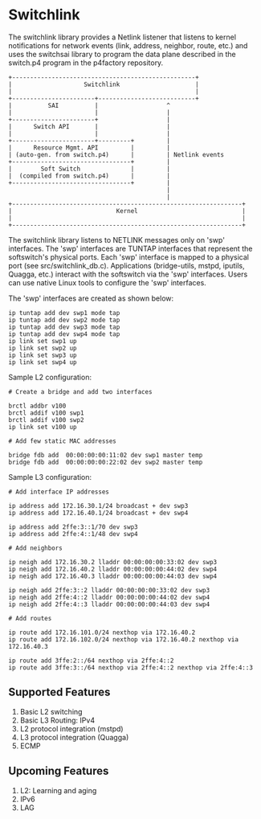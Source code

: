 Switchlink
==========

The switchlink library provides a Netlink listener that listens to kernel
notifications for network events (link, address, neighbor, route, etc.) and
uses the switchsai library to program the data plane described in the
switch.p4 program in the p4factory repository.

    +---------------------------------------------------+
    |                    Switchlink                     |
    |                                                   |
    +-----------------------+---------------------------+
    |          SAI          |                   ^
    |                       |                   |
    +-----------------------+                   |
    |      Switch API       |                   |
    |                       |                   |
    +-----------------------+---------+         |
    |      Resource Mgmt. API         |         |
    | (auto-gen. from switch.p4)      |         | Netlink events
    +---------------------------------+         |
    |        Soft Switch              |         |
    |  (compiled from switch.p4)      |         |
    +---------------------------------+         |
                                                |
                                                |
    +----------------------------------------------------------------+
    |                             Kernel                             |
    |                                                                |
    +----------------------------------------------------------------+


The switchlink library listens to NETLINK messages only on 'swp' interfaces.
The 'swp' interfaces are TUNTAP interfaces that represent the softswitch's
physical ports. Each 'swp' interface is mapped to a physical port (see
src/switchlink_db.c). Applications (bridge-utils, mstpd, iputils, Quagga, etc.)
interact with the softswitch via the 'swp' interfaces. Users can use native
Linux tools to configure the 'swp' interfaces.

The 'swp' interfaces are created as shown below:

    ip tuntap add dev swp1 mode tap
    ip tuntap add dev swp2 mode tap
    ip tuntap add dev swp3 mode tap
    ip tuntap add dev swp4 mode tap
    ip link set swp1 up
    ip link set swp2 up
    ip link set swp3 up
    ip link set swp4 up

Sample L2 configuration:

    # Create a bridge and add two interfaces

    brctl addbr v100
    brctl addif v100 swp1
    brctl addif v100 swp2
    ip link set v100 up

    # Add few static MAC addresses

    bridge fdb add  00:00:00:00:11:02 dev swp1 master temp
    bridge fdb add  00:00:00:00:22:02 dev swp2 master temp

Sample L3 configuration:

    # Add interface IP addresses

    ip address add 172.16.30.1/24 broadcast + dev swp3
    ip address add 172.16.40.1/24 broadcast + dev swp4

    ip address add 2ffe:3::1/70 dev swp3
    ip address add 2ffe:4::1/48 dev swp4

    # Add neighbors

    ip neigh add 172.16.30.2 lladdr 00:00:00:00:33:02 dev swp3
    ip neigh add 172.16.40.2 lladdr 00:00:00:00:44:02 dev swp4
    ip neigh add 172.16.40.3 lladdr 00:00:00:00:44:03 dev swp4

    ip neigh add 2ffe:3::2 lladdr 00:00:00:00:33:02 dev swp3
    ip neigh add 2ffe:4::2 lladdr 00:00:00:00:44:02 dev swp4
    ip neigh add 2ffe:4::3 lladdr 00:00:00:00:44:03 dev swp4

    # Add routes

    ip route add 172.16.101.0/24 nexthop via 172.16.40.2
    ip route add 172.16.102.0/24 nexthop via 172.16.40.2 nexthop via 172.16.40.3

    ip route add 3ffe:2::/64 nexthop via 2ffe:4::2
    ip route add 3ffe:3::/64 nexthop via 2ffe:4::2 nexthop via 2ffe:4::3

Supported Features
------------------

1. Basic L2 switching
2. Basic L3 Routing: IPv4
3. L2 protocol integration (mstpd)
4. L3 protocol integration (Quagga)
5. ECMP

Upcoming Features
-----------------
1. L2: Learning and aging
2. IPv6
3. LAG
